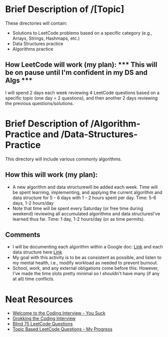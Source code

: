# Brief Description of /[Topic]
These directories will contain:
* Solutions to LeetCode problems based on a specific category (e.g., Arrays, Strings, Hashmaps, etc.)
* Data Structures practice
* Algorithms practice

## How LeetCode will work (my plan): *** This will be on pause until I'm confident in my DS and Algs ***
I will spend 2 days each week reviewing 4 LeetCode questions based
    on a specific topic (one day = 2 questions), and then another 2
    days reviewing the previous questions/solutions.

# Brief Description of /Algorithm-Practice and /Data-Structures-Practice
This directory will include various commonly algorithms.

## How this will work (my plan):
* A new algorithm and data structurewill be added each week. Time will be spent learning,
    implementing, and applying the current algorithm and data structure for 5 - 6 days with
    1 - 2 hours spent per day.
    Time: 5-6 days, 1-2 hours/day
* Note that time will be spent every Saturday (or free time during
    weekend) reviewing all accumulated algorithms and data structuresI've learned thus
    far.
    Time: 1 day, 1-2 hours/day (or as time permits).

## Comments
* I will be documenting each algorithm within a Google doc: [Link](https://docs.google.com/document/d/1_7j3ger1A6avkL0r4ZzcuKe-OHbnV0NxHKokwY5vFlU/edit?usp=sharing) and each data structure here [Link](https://docs.google.com/document/d/1-HOth5rvL0N4TsnugZ77MdBWG96_87R2K6caT0LE4K0/edit#)
* My goal with this activity is to be as consistent as possible,
    and listen to my mental health, i.e., modify workload as needed
    to prevent burnout.
* School, work, and any external obligations come before this.
    However, I've made the time slots pretty minimal so I shouldn't
    have many (if any at all) time conflicts.

# Neat Resources
* [Welcome to the Coding Interview - You Suck](https://docs.google.com/document/d/1eKirumpmwDWTtKCJKn2HuoQ2NavEfR41whmTyaQcio4/edit)
* [Grokking the Coding Interview](https://www.educative.io/courses/grokking-the-coding-interview)
* [Blind 75 LeetCode Questions](https://docs.google.com/spreadsheets/d/1ULMmKYxJPKLzRY1vW68nzr7Uwofp4T_Ni8rg-r3G0sI/edit?usp=sharing)
* [Topic Based LeetCode Questions - My Progress](https://docs.google.com/spreadsheets/d/1tShrmLE-Icajxz_WgzIKiS99r419jaZFhpKAiCTaM2k/edit?usp=sharing)
